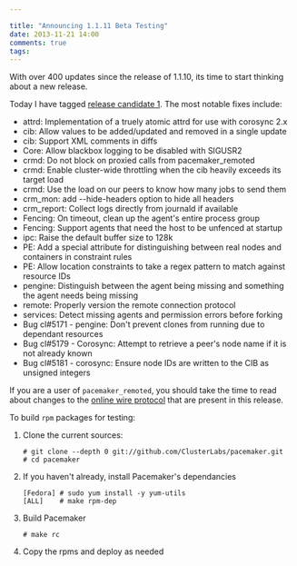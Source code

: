 ```yaml
---

title: "Announcing 1.1.11 Beta Testing"
date: 2013-11-21 14:00
comments: true
tags: 
---
```


With over 400 updates since the release of 1.1.10, its time to start
thinking about a new release.

Today I have tagged [release candidate 1](https://github.com/ClusterLabs/pacemaker/releases/Pacemaker-1.1.11-rc1).
The most notable fixes include:

  + attrd: Implementation of a truely atomic attrd for use with corosync 2.x
  + cib: Allow values to be added/updated and removed in a single update
  + cib: Support XML comments in diffs
  + Core: Allow blackbox logging to be disabled with SIGUSR2
  + crmd: Do not block on proxied calls from pacemaker_remoted
  + crmd: Enable cluster-wide throttling when the cib heavily exceeds its target load
  + crmd: Use the load on our peers to know how many jobs to send them
  + crm_mon: add --hide-headers option to hide all headers
  + crm_report: Collect logs directly from journald if available
  + Fencing: On timeout, clean up the agent's entire process group
  + Fencing: Support agents that need the host to be unfenced at startup
  + ipc: Raise the default buffer size to 128k
  + PE: Add a special attribute for distinguishing between real nodes and containers in constraint rules
  + PE: Allow location constraints to take a regex pattern to match against resource IDs
  + pengine: Distinguish between the agent being missing and something the agent needs being missing
  + remote: Properly version the remote connection protocol
  + services: Detect missing agents and permission errors before forking
  + Bug cl#5171 - pengine: Don't prevent clones from running due to dependant resources
  + Bug cl#5179 - Corosync: Attempt to retrieve a peer's node name if it is not already known
  + Bug cl#5181 - corosync: Ensure node IDs are written to the CIB as unsigned integers

If you are a user of `pacemaker_remoted`, you should take the time to
read about changes to the [online wire protocol](http://blog.clusterlabs.org/blog/2013/changes-to-the-remote-wire-protocol/)
that are present in this release.

To build `rpm` packages for testing:

1. Clone the current sources:

       # git clone --depth 0 git://github.com/ClusterLabs/pacemaker.git
       # cd pacemaker

1. If you haven't already, install Pacemaker's dependancies

       [Fedora] # sudo yum install -y yum-utils
       [ALL]	# make rpm-dep

1. Build Pacemaker

       # make rc

1. Copy the rpms and deploy as needed
